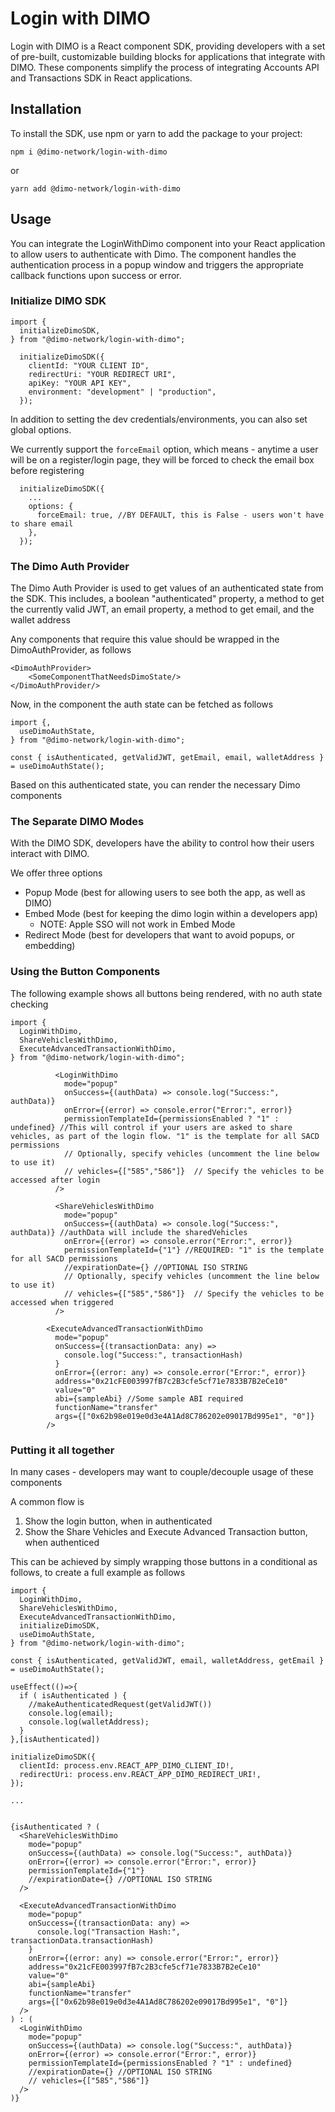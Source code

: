 # Login with DIMO

Login with DIMO is a React component SDK, providing developers with a set of pre-built, customizable building blocks for applications that integrate with DIMO. These components simplify the process of integrating Accounts API and Transactions SDK in React applications.

## Installation
To install the SDK, use npm or yarn to add the package to your project:

```
npm i @dimo-network/login-with-dimo
```

or

```
yarn add @dimo-network/login-with-dimo
```

## Usage
You can integrate the LoginWithDimo component into your React application to allow users to authenticate with Dimo. The component handles the authentication process in a popup window and triggers the appropriate callback functions upon success or error.

### Initialize DIMO SDK

```
import {
  initializeDimoSDK,
} from "@dimo-network/login-with-dimo";

  initializeDimoSDK({
    clientId: "YOUR CLIENT ID",
    redirectUri: "YOUR REDIRECT URI",
    apiKey: "YOUR API KEY",
    environment: "development" | "production", 
  });
```

In addition to setting the dev credentials/environments, you can also set global options.

We currently support the `forceEmail` option, which means - anytime a user will be on a register/login page, they will be forced to check the email box before registering

```
  initializeDimoSDK({
    ...
    options: {
      forceEmail: true, //BY DEFAULT, this is False - users won't have to share email
    },
  });
```

### The Dimo Auth Provider

The Dimo Auth Provider is used to get values of an authenticated state from the SDK. This includes, a boolean "authenticated" property, a method to get the currently valid JWT, an email property, a method to get email, and the wallet address

Any components that require this value should be wrapped in the DimoAuthProvider, as follows

```
<DimoAuthProvider>
    <SomeComponentThatNeedsDimoState/>
</DimoAuthProvider/>
```

Now, in the component the auth state can be fetched as follows

```
import {,
  useDimoAuthState,
} from "@dimo-network/login-with-dimo";

const { isAuthenticated, getValidJWT, getEmail, email, walletAddress } = useDimoAuthState();
```

Based on this authenticated state, you can render the necessary Dimo components

### The Separate DIMO Modes

With the DIMO SDK, developers have the ability to control how their users interact with DIMO.

We offer three options
- Popup Mode (best for allowing users to see both the app, as well as DIMO)
- Embed Mode (best for keeping the dimo login within a developers app)
  - NOTE: Apple SSO will not work in Embed Mode
- Redirect Mode (best for developers that want to avoid popups, or embedding)

### Using the Button Components

The following example shows all buttons being rendered, with no auth state checking
```
import {
  LoginWithDimo,
  ShareVehiclesWithDimo,
  ExecuteAdvancedTransactionWithDimo,
} from "@dimo-network/login-with-dimo";

          <LoginWithDimo
            mode="popup"
            onSuccess={(authData) => console.log("Success:", authData)}
            onError={(error) => console.error("Error:", error)}
            permissionTemplateId={permissionsEnabled ? "1" : undefined} //This will control if your users are asked to share vehicles, as part of the login flow. "1" is the template for all SACD permissions
            // Optionally, specify vehicles (uncomment the line below to use it)
            // vehicles={["585","586"]}  // Specify the vehicles to be accessed after login            
          />

          <ShareVehiclesWithDimo
            mode="popup"
            onSuccess={(authData) => console.log("Success:", authData)} //authData will include the sharedVehicles
            onError={(error) => console.error("Error:", error)}
            permissionTemplateId={"1"} //REQUIRED: "1" is the template for all SACD permissions
            //expirationDate={} //OPTIONAL ISO STRING
            // Optionally, specify vehicles (uncomment the line below to use it)
            // vehicles={["585","586"]}  // Specify the vehicles to be accessed when triggered   
          />         

        <ExecuteAdvancedTransactionWithDimo
          mode="popup"
          onSuccess={(transactionData: any) =>
            console.log("Success:", transactionHash)
          }
          onError={(error: any) => console.error("Error:", error)}
          address="0x21cFE003997fB7c2B3cfe5cf71e7833B7B2eCe10"
          value="0"
          abi={sampleAbi} //Some sample ABI required
          functionName="transfer"
          args={["0x62b98e019e0d3e4A1Ad8C786202e09017Bd995e1", "0"]}
        />           
```

### Putting it all together

In many cases - developers may want to couple/decouple usage of these components

A common flow is
1. Show the login button, when in authenticated
2. Show the Share Vehicles and Execute Advanced Transaction button, when authenticed

This can be achieved by simply wrapping those buttons in a conditional as follows, to create a full example as follows

```
import {
  LoginWithDimo,
  ShareVehiclesWithDimo,
  ExecuteAdvancedTransactionWithDimo,
  initializeDimoSDK,
  useDimoAuthState,
} from "@dimo-network/login-with-dimo";

const { isAuthenticated, getValidJWT, email, walletAddress, getEmail } = useDimoAuthState();

useEffect(()=>{
  if ( isAuthenticated ) {
    //makeAuthenticatedRequest(getValidJWT())
    console.log(email); 
    console.log(walletAddress);
  }
},[isAuthenticated])

initializeDimoSDK({
  clientId: process.env.REACT_APP_DIMO_CLIENT_ID!,
  redirectUri: process.env.REACT_APP_DIMO_REDIRECT_URI!,
});

...


{isAuthenticated ? (
  <ShareVehiclesWithDimo
    mode="popup"
    onSuccess={(authData) => console.log("Success:", authData)}
    onError={(error) => console.error("Error:", error)}
    permissionTemplateId={"1"}
    //expirationDate={} //OPTIONAL ISO STRING
  />

  <ExecuteAdvancedTransactionWithDimo
    mode="popup"
    onSuccess={(transactionData: any) =>
      console.log("Transaction Hash:", transactionData.transactionHash)
    }
    onError={(error: any) => console.error("Error:", error)}
    address="0x21cFE003997fB7c2B3cfe5cf71e7833B7B2eCe10"
    value="0"
    abi={sampleAbi}
    functionName="transfer"
    args={["0x62b98e019e0d3e4A1Ad8C786202e09017Bd995e1", "0"]}
  />
) : (
  <LoginWithDimo
    mode="popup"
    onSuccess={(authData) => console.log("Success:", authData)}
    onError={(error) => console.error("Error:", error)}
    permissionTemplateId={permissionsEnabled ? "1" : undefined}
    //expirationDate={} //OPTIONAL ISO STRING
    // vehicles={["585","586"]}
  />
)}
```